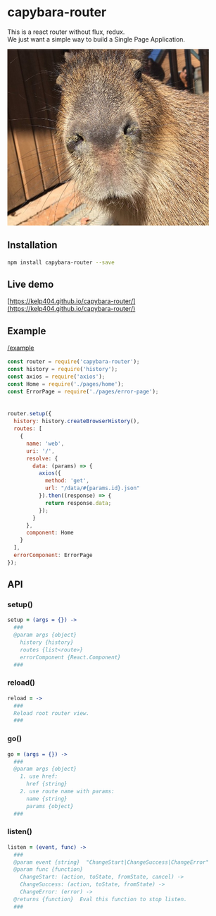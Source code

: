 # capybara-router
This is a react router without flux, redux.  
We just want a simple way to build a Single Page Application.

<img src="_capybara.jpg" height="400px"/>

## Installation
```bash
npm install capybara-router --save
```


## Live demo
[https://kelp404.github.io/capybara-router/](https://kelp404.github.io/capybara-router/)


## Example
[/example](/example)
```js
const router = require('capybara-router');
const history = require('history');
const axios = require('axios');
const Home = require('./pages/home');
const ErrorPage = require('./pages/error-page');


router.setup({
  history: history.createBrowserHistory(),
  routes: [
    {
      name: 'web',
      uri: '/',
      resolve: {
        data: (params) => {
          axios({
            method: 'get',
            url: "/data/#{params.id}.json"
          }).then((response) => {
            return response.data;
          });
        }
      },
      component: Home
    }
  ],
  errorComponent: ErrorPage
});
```


## API
### setup()
```coffee
setup = (args = {}) ->
  ###
  @param args {object}
    history {history}
    routes {list<route>}
    errorComponent {React.Component}
  ###
```

### reload()
```coffee
reload = ->
  ###
  Reload root router view.
  ###
```

### go()
```coffee
go = (args = {}) ->
  ###
  @param args {object}
    1. use href:
      href {string}
    2. use route name with params:
      name {string}
      params {object}
  ###
```

### listen()
```coffee
listen = (event, func) ->
  ###
  @param event {string}  "ChangeStart|ChangeSuccess|ChangeError"
  @param func {function}
    ChangeStart: (action, toState, fromState, cancel) ->
    ChangeSuccess: (action, toState, fromState) ->
    ChangeError: (error) ->
  @returns {function}  Eval this function to stop listen.
  ###
```
